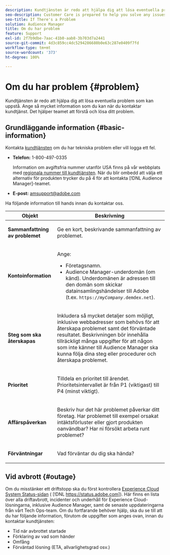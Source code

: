 ```yaml
---
description: Kundtjänsten är redo att hjälpa dig att lösa eventuella problem som kan uppstå. Ange så mycket information som du kan när du kontaktar kundtjänst. Det hjälper teamet att förstå och lösa ditt problem.
seo-description: Customer Care is prepared to help you solve any issues that might arise. Provide as much of this information as you can when contacting Customer Care. This will help the team understand and resolve your issue.
seo-title: If There's a Problem
solution: Audience Manager
title: Om du har problem
feature: Support
exl-id: 2f7b9dbe-7aac-41b0-aab8-3b703d7a2441
source-git-commit: 4d3c859cc4dc5294286680b0e63c287e0409f7fd
workflow-type: tm+mt
source-wordcount: '373'
ht-degree: 100%

---
```


# Om du har problem {#problem}

Kundtjänsten är redo att hjälpa dig att lösa eventuella problem som kan uppstå. Ange så mycket information som du kan när du kontaktar kundtjänst. Det hjälper teamet att förstå och lösa ditt problem.

## Grundläggande information {#basic-information}

<!-- 

r_problem.xml

 -->

Kontakta [kundtjänsten](https://helpx.adobe.com/marketing-cloud/contact-support.html) om du har tekniska problem eller vill logga ett fel.

* **Telefon:** 1-800-497-0335

   Information om avgiftsfria nummer utanför USA finns på vår webbplats med [regionala nummer till kundtjänsten](https://helpx.adobe.com/se/contact/dma-external/DMACustomeCareRegionalPhoneNumbers.html). När du blir ombedd att välja ett alternativ för produkten trycker du på 4 för att kontakta [!DNL Audience Manager]-teamet.

* **E-post:** amsupport@adobe.com

Ha följande information till hands innan du kontaktar oss.

<table id="table_28E76031E2804265B1A48AB2659F68F0"> 
 <thead> 
  <tr> 
   <th colname="col1" class="entry"> Objekt </th> 
   <th colname="col2" class="entry"> Beskrivning </th> 
  </tr>
 </thead>
 <tbody> 
  <tr> 
   <td colname="col1"> <p><b>Sammanfattning av problemet</b> </p> </td> 
   <td colname="col2"> <p>Ge en kort, beskrivande sammanfattning av problemet. </p> </td> 
  </tr> 
  <tr> 
   <td colname="col1"> <p><b>Kontoinformation</b> </p> </td> 
   <td colname="col2"> <p>Ange: </p> <p> 
     <ul id="ul_6ACF6EF2165C4041A891FF36D78BBA63"> 
      <li id="li_86573CAAE8454BE6BDF44F9A8281FF95">Företagsnamn. </li> 
      <li id="li_8259BB738BA84A13982A8E84BCF56B2A"><span class="keyword"> Audience Manager</span>-underdomän (om känd). Underdomänen är adressen till den domän som skickar datainsamlingshändelser till <span class="keyword"> Adobe</span> (t.ex. <code>https://<i>myCompany</i>.demdex.net</code>). </li> 
     </ul> </p> </td> 
  </tr> 
  <tr> 
   <td colname="col1"> <p><b>Steg som ska återskapas</b> </p> </td> 
   <td colname="col2"> <p>Inkludera så mycket detaljer som möjligt, inklusive webbadresser som behövs för att återskapa problemet samt det förväntade resultatet. Beskrivningen bör innehålla tillräckligt många uppgifter för att någon som inte känner till <span class="keyword"> Audience Manager</span> ska kunna följa dina steg eller procedurer och återskapa problemet. </p> </td> 
  </tr> 
  <tr> 
   <td colname="col1"> <p><b>Prioritet</b> </p> </td> 
   <td colname="col2"> <p>Tilldela en prioritet till ärendet. Prioritetsintervallet är från P1 (viktigast) till P4 (minst viktigt). </p> </td> 
  </tr> 
  <tr> 
   <td colname="col1"> <p><b>Affärspåverkan</b> </p> </td> 
   <td colname="col2"> <p>Beskriv hur det här problemet påverkar ditt företag. Har problemet till exempel orsakat intäktsförluster eller gjort produkten oanvändbar? Har ni försökt arbeta runt problemet? </p> </td> 
  </tr> 
  <tr> 
   <td colname="col1"> <p><b>Förväntningar</b> </p> </td> 
   <td colname="col2"> <p>Vad förväntar du dig ska hända? </p> </td> 
  </tr> 
 </tbody> 
</table>

## Vid avbrott {#outage}

Om du misstänker ett driftstopp ska du först kontrollera [Experience Cloud System Status-sidan](https://status.adobe.com) ( [!DNL https://status.adobe.com]). Här finns en lista över alla driftavbrott, incidenter och underhåll för Experience Cloud-lösningarna, inklusive Audience Manager, samt de senaste uppdateringarna från vårt Tech Ops-team. Om du fortfarande behöver hjälp, ska du se till att du har följande information, förutom de uppgifter som anges ovan, innan du kontaktar kundtjänsten:

* Tid när avbrottet startade
* Förklaring av vad som händer
* Omfång
* Förväntad lösning (ETA, allvarlighetsgrad osv.)
